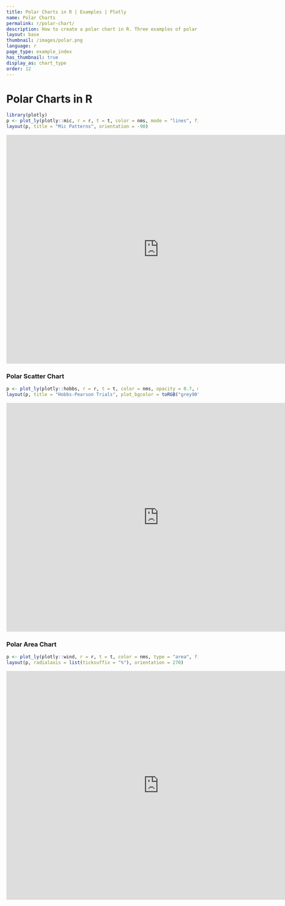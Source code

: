 ```yaml
---
title: Polar Charts in R | Examples | Plotly
name: Polar Charts
permalink: r/polar-chart/
description: How to create a polar chart in R. Three examples of polar line, polar scatter, and polar area chart.
layout: base
thumbnail: /images/polar.png
language: r
page_type: example_index
has_thumbnail: true
display_as: chart_type
order: 12
---
```




# Polar Charts in R


```r
library(plotly)
p <- plot_ly(plotly::mic, r = r, t = t, color = nms, mode = "lines", filename="r-docs/polar-line-chart")
layout(p, title = "Mic Patterns", orientation = -90)
```

<iframe height="600" id="igraph" scrolling="no" seamless="seamless" src="https://plot.ly/~RPlotBot/309" width="800" frameBorder="0"></iframe>

### Polar Scatter Chart

```r
p <- plot_ly(plotly::hobbs, r = r, t = t, color = nms, opacity = 0.7, mode = "markers", filename="r-docs/polar-scatter-chart")
layout(p, title = "Hobbs-Pearson Trials", plot_bgcolor = toRGB("grey90"))
```

<iframe height="600" id="igraph" scrolling="no" seamless="seamless" src="https://plot.ly/~RPlotBot/311" width="800" frameBorder="0"></iframe>

### Polar Area Chart

```r
p <- plot_ly(plotly::wind, r = r, t = t, color = nms, type = "area", filename="r-docs/polar-area-chart")
layout(p, radialaxis = list(ticksuffix = "%"), orientation = 270)
```

<iframe height="600" id="igraph" scrolling="no" seamless="seamless" src="https://plot.ly/~RPlotBot/313" width="800" frameBorder="0"></iframe>
